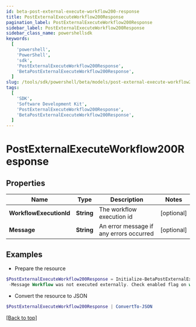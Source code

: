 ```yaml
---
id: beta-post-external-execute-workflow200-response
title: PostExternalExecuteWorkflow200Response
pagination_label: PostExternalExecuteWorkflow200Response
sidebar_label: PostExternalExecuteWorkflow200Response
sidebar_class_name: powershellsdk
keywords:
  [
    'powershell',
    'PowerShell',
    'sdk',
    'PostExternalExecuteWorkflow200Response',
    'BetaPostExternalExecuteWorkflow200Response',
  ]
slug: /tools/sdk/powershell/beta/models/post-external-execute-workflow200-response
tags:
  [
    'SDK',
    'Software Development Kit',
    'PostExternalExecuteWorkflow200Response',
    'BetaPostExternalExecuteWorkflow200Response',
  ]
---
```


# PostExternalExecuteWorkflow200Response

## Properties

| Name | Type | Description | Notes |
| --- | --- | --- | --- |
| **WorkflowExecutionId** | **String** | The workflow execution id | [optional] |
| **Message** | **String** | An error message if any errors occurred | [optional] |

## Examples

- Prepare the resource

```powershell
$PostExternalExecuteWorkflow200Response = Initialize-BetaPostExternalExecuteWorkflow200Response  -WorkflowExecutionId 0e11cefa-96e7-4b67-90d0-065bc1da5753 `
 -Message Workflow was not executed externally. Check enabled flag on workflow definition
```

- Convert the resource to JSON

```powershell
$PostExternalExecuteWorkflow200Response | ConvertTo-JSON
```

[[Back to top]](#)
